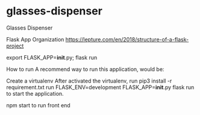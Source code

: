 # glasses-dispenser

Glasses Dispenser

Flask App Organization
https://lepture.com/en/2018/structure-of-a-flask-project


export FLASK_APP=__init__.py; flask run

How to run
A recommend way to run this application, would be:

Create a virtualenv
After activated the virtualenv, run pip3 install -r requirement.txt
run FLASK_ENV=development FLASK_APP=__init__.py flask run to start the application.


npm start to run front end